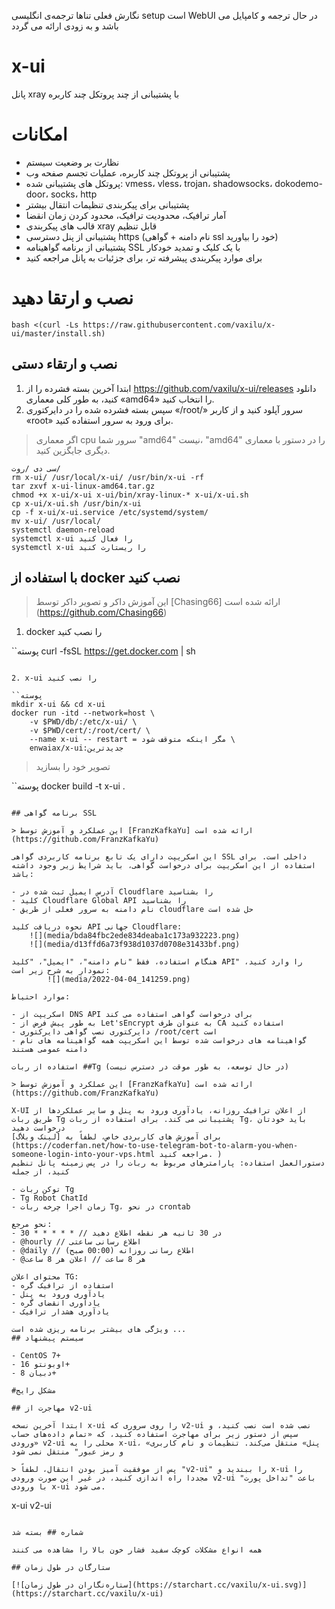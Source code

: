 نگارش فعلی تناها ترجمه‌ی انگلیسی setup است
WebUI در حال ترجمه و کامپایل می باشد و به زودی ارائه می گردد


# x-ui

پانل xray با پشتیبانی از چند پروتکل چند کاربره

# امکانات

- نظارت بر وضعیت سیستم
- پشتیبانی از پروتکل چند کاربره، عملیات تجسم صفحه وب
- پروتکل های پشتیبانی شده: vmess، vless، trojan، shadowsocks، dokodemo-door، socks، http
- پشتیبانی برای پیکربندی تنظیمات انتقال بیشتر
- آمار ترافیک، محدودیت ترافیک، محدود کردن زمان انقضا
- قالب های پیکربندی xray قابل تنظیم
- پشتیبانی از پنل دسترسی https (نام دامنه + گواهی ssl خود را بیاورید)
- پشتیبانی از برنامه گواهینامه SSL با یک کلیک و تمدید خودکار
- برای موارد پیکربندی پیشرفته تر، برای جزئیات به پانل مراجعه کنید

# نصب و ارتقا دهید

```
bash <(curl -Ls https://raw.githubusercontent.com/vaxilu/x-ui/master/install.sh)
```

## نصب و ارتقاء دستی

1. ابتدا آخرین بسته فشرده را از https://github.com/vaxilu/x-ui/releases دانلود کنید، به طور کلی معماری «amd64» را انتخاب کنید.
2. سپس بسته فشرده شده را در دایرکتوری «/root/» سرور آپلود کنید و از کاربر «root» برای ورود به سرور استفاده کنید.

> اگر معماری cpu سرور شما "amd64" نیست، "amd64" را در دستور با معماری دیگری جایگزین کنید.

```
سی دی /روت/
rm x-ui/ /usr/local/x-ui/ /usr/bin/x-ui -rf
tar zxvf x-ui-linux-amd64.tar.gz
chmod +x x-ui/x-ui x-ui/bin/xray-linux-* x-ui/x-ui.sh
cp x-ui/x-ui.sh /usr/bin/x-ui
cp -f x-ui/x-ui.service /etc/systemd/system/
mv x-ui/ /usr/local/
systemctl daemon-reload
systemctl x-ui را فعال کنید
systemctl x-ui را ریستارت کنید
```

## با استفاده از docker نصب کنید

> این آموزش داکر و تصویر داکر توسط [Chasing66] ارائه شده است (https://github.com/Chasing66)

1. docker را نصب کنید

``پوسته
curl -fsSL https://get.docker.com | sh
```

2. x-ui را نصب کنید

``پوسته
mkdir x-ui && cd x-ui
docker run -itd --network=host \
    -v $PWD/db/:/etc/x-ui/ \
    -v $PWD/cert/:/root/cert/ \
    --name x-ui -- restart = مگر اینکه متوقف شود \
    enwaiax/x-ui:جدیدترین
```

> تصویر خود را بسازید

``پوسته
docker build -t x-ui .
```

## برنامه گواهی SSL

> این عملکرد و آموزش توسط [FranzKafkaYu] ارائه شده است (https://github.com/FranzKafkaYu)

این اسکریپت دارای یک تابع برنامه کاربردی گواهی SSL داخلی است. برای استفاده از این اسکریپت برای درخواست گواهی، باید شرایط زیر وجود داشته باشد:

- آدرس ایمیل ثبت شده در Cloudflare را بشناسید
- کلید Cloudflare Global API را بشناسید
- نام دامنه به سرور فعلی از طریق cloudflare حل شده است

نحوه دریافت کلید API جهانی Cloudflare:
    ![](media/bda84fbc2ede834deaba1c173a932223.png)
    ![](media/d13ffd6a73f938d1037d0708e31433bf.png)

هنگام استفاده، فقط "نام دامنه"، "ایمیل"، "کلید API" را وارد کنید، نمودار به شرح زیر است:
        ![](media/2022-04-04_141259.png)

موارد احتیاط:

- اسکریپت از DNS API برای درخواست گواهی استفاده می کند
- به طور پیش فرض از Let'sEncrypt به عنوان طرف CA استفاده کنید
- دایرکتوری نصب گواهی دایرکتوری /root/cert است
- گواهینامه های درخواست شده توسط این اسکریپت همه گواهینامه های نام دامنه عمومی هستند

استفاده از ربات ##Tg (در حال توسعه، به طور موقت در دسترس نیست)

> این عملکرد و آموزش توسط [FranzKafkaYu] ارائه شده است (https://github.com/FranzKafkaYu)

X-UI از اعلان ترافیک روزانه، یادآوری ورود به پنل و سایر عملکردها از طریق ربات Tg پشتیبانی می کند. برای استفاده از ربات Tg، باید خودتان درخواست دهید
برای آموزش های کاربردی خاص، لطفاً به [لینک وبلاگ](https://coderfan.net/how-to-use-telegram-bot-to-alarm-you-when-someone-login-into-your-vps.html مراجعه کنید. )
دستورالعمل استفاده: پارامترهای مربوط به ربات را در پس زمینه پانل تنظیم کنید، از جمله

- توکن ربات Tg
- Tg Robot ChatId
- زمان اجرا چرخه ربات Tg، در نحو crontab

نحو مرجع:
- 30 * * * * * // در 30 ثانیه هر نقطه اطلاع دهید
- @hourly // اطلاع رسانی ساعتی
- @daily // اطلاع رسانی روزانه (00:00 صبح)
- @هر 8 ساعت // اعلان هر 8 ساعت

محتوای اعلان TG:
- استفاده از ترافیک گره
- یادآوری ورود به پنل
- یادآوری انقضای گره
- یادآوری هشدار ترافیک

ویژگی های بیشتر برنامه ریزی شده است ...
## سیستم پیشنهاد

- CentOS 7+
- اوبونتو 16+
- دبیان 8+

#مشکل رایج

## مهاجرت از v2-ui

ابتدا آخرین نسخه x-ui را روی سروری که v2-ui نصب شده است نصب کنید، و سپس از دستور زیر برای مهاجرت استفاده کنید، که «تمام داده‌های حساب ورودی» v2-ui محلی را به x-ui، «پنل» منتقل می‌کند. تنظیمات و نام کاربری و رمز عبور" منتقل نمی شود

> پس از موفقیت آمیز بودن انتقال، لطفاً "v2-ui" را ببندید و x-ui را مجددا راه اندازی کنید، در غیر این صورت ورودی v2-ui باعث "تداخل پورت" با ورودی x-ui می شود.

```
x-ui v2-ui
```

شماره ## بسته شد

همه انواع مشکلات کوچک سفید فشار خون بالا را مشاهده می کنند

## ستارگان در طول زمان

[![ستاره‌نگاران در طول زمان](https://starchart.cc/vaxilu/x-ui.svg)](https://starchart.cc/vaxilu/x-ui)
